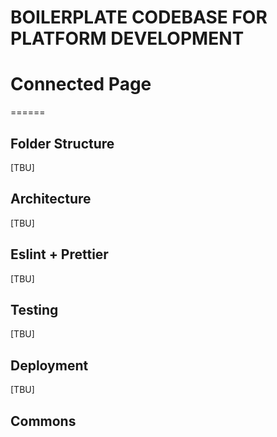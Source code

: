 # BOILERPLATE CODEBASE FOR PLATFORM DEVELOPMENT 


# Connected Page
======
## Folder Structure

[TBU]

## Architecture

[TBU]

## Eslint + Prettier

[TBU]

## Testing

[TBU]

## Deployment

[TBU]

## Commons
